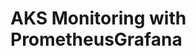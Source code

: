 # AKS Monitoring with PrometheusGrafana                                                                                                                               
